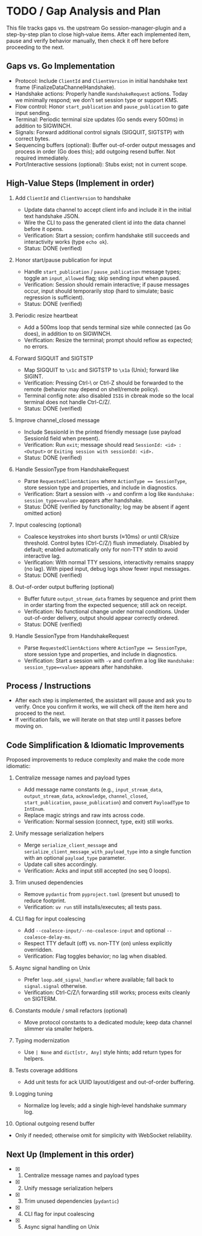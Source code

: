 # TODO / Gap Analysis and Plan

This file tracks gaps vs. the upstream Go session-manager-plugin and a step-by-step plan to close high‑value items. After each implemented item, pause and verify behavior manually, then check it off here before proceeding to the next.

## Gaps vs. Go Implementation

- Protocol: Include `ClientId` and `ClientVersion` in initial handshake text frame (FinalizeDataChannelHandshake).
- Handshake actions: Properly handle `HandshakeRequest` actions. Today we minimally respond; we don’t set session type or support KMS.
- Flow control: Honor `start_publication` and `pause_publication` to gate input sending.
- Terminal: Periodic terminal size updates (Go sends every 500ms) in addition to SIGWINCH.
- Signals: Forward additional control signals (SIGQUIT, SIGTSTP) with correct bytes.
- Sequencing buffers (optional): Buffer out-of-order output messages and process in order (Go does this); add outgoing resend buffer. Not required immediately.
- Port/Interactive sessions (optional): Stubs exist; not in current scope.

## High‑Value Steps (Implement in order)

1. Add `ClientId` and `ClientVersion` to handshake
   - Update data channel to accept client info and include it in the initial text handshake JSON.
   - Wire the CLI to pass the generated client id into the data channel before it opens.
   - Verification: Start a session; confirm handshake still succeeds and interactivity works (type `echo ok`).
   - Status: DONE (verified)

2. Honor start/pause publication for input
   - Handle `start_publication` / `pause_publication` message types; toggle an `input_allowed` flag; skip sending input when paused.
   - Verification: Session should remain interactive; if pause messages occur, input should temporarily stop (hard to simulate; basic regression is sufficient).
   - Status: DONE (verified)

3. Periodic resize heartbeat
   - Add a 500ms loop that sends terminal size while connected (as Go does), in addition to on SIGWINCH.
   - Verification: Resize the terminal; prompt should reflow as expected; no errors.

4. Forward SIGQUIT and SIGTSTP
   - Map SIGQUIT to `\x1c` and SIGTSTP to `\x1a` (Unix); forward like SIGINT.
   - Verification: Pressing Ctrl-\ or Ctrl-Z should be forwarded to the remote (behavior may depend on shell/remote policy).
   - Terminal config note: also disabled `ISIG` in cbreak mode so the local terminal does not handle Ctrl-C/Z/\.
   - Status: DONE (verified)

5. Improve channel_closed message
   - Include SessionId in the printed friendly message (use payload SessionId field when present).
   - Verification: Run `exit`; message should read `SessionId: <id> : <Output>` or `Exiting session with sessionId: <id>.`
   - Status: DONE (verified)

6. Handle SessionType from HandshakeRequest
   - Parse `RequestedClientActions` where `ActionType == SessionType`, store session type and properties, and include in diagnostics.
   - Verification: Start a session with `-v` and confirm a log like `Handshake: session_type=<value>` appears after handshake.
   - Status: DONE (verified by functionality; log may be absent if agent omitted action)

7. Input coalescing (optional)
   - Coalesce keystrokes into short bursts (≈10ms) or until CR/size threshold. Control bytes (Ctrl-C/Z/\) flush immediately. Disabled by default; enabled automatically only for non‑TTY stdin to avoid interactive lag.
   - Verification: With normal TTY sessions, interactivity remains snappy (no lag). With piped input, debug logs show fewer input messages.
   - Status: DONE (verified)

8. Out-of-order output buffering (optional)
   - Buffer future `output_stream_data` frames by sequence and print them in order starting from the expected sequence; still ack on receipt.
   - Verification: No functional change under normal conditions. Under out-of-order delivery, output should appear correctly ordered.
   - Status: DONE (verified)
6. Handle SessionType from HandshakeRequest
   - Parse `RequestedClientActions` where `ActionType == SessionType`, store session type and properties, and include in diagnostics.
   - Verification: Start a session with `-v` and confirm a log like `Handshake: session_type=<value>` appears after handshake.

## Process / Instructions

- After each step is implemented, the assistant will pause and ask you to verify. Once you confirm it works, we will check off the item here and proceed to the next.
- If verification fails, we will iterate on that step until it passes before moving on.

## Code Simplification & Idiomatic Improvements

Proposed improvements to reduce complexity and make the code more idiomatic:

1) Centralize message names and payload types
   - Add message name constants (e.g., `input_stream_data`, `output_stream_data`, `acknowledge`, `channel_closed`, `start_publication`, `pause_publication`) and convert `PayloadType` to `IntEnum`.
   - Replace magic strings and raw ints across code.
   - Verification: Normal session (connect, type, exit) still works.

2) Unify message serialization helpers
   - Merge `serialize_client_message` and `serialize_client_message_with_payload_type` into a single function with an optional `payload_type` parameter.
   - Update call sites accordingly.
   - Verification: Acks and input still accepted (no seq 0 loops).

3) Trim unused dependencies
   - Remove `pydantic` from `pyproject.toml` (present but unused) to reduce footprint.
   - Verification: `uv run` still installs/executes; all tests pass.

4) CLI flag for input coalescing
   - Add `--coalesce-input/--no-coalesce-input` and optional `--coalesce-delay-ms`.
   - Respect TTY default (off) vs. non‑TTY (on) unless explicitly overridden.
   - Verification: Flag toggles behavior; no lag when disabled.

5) Async signal handling on Unix
   - Prefer `loop.add_signal_handler` where available; fall back to `signal.signal` otherwise.
   - Verification: Ctrl-C/Z/\ forwarding still works; process exits cleanly on SIGTERM.

6) Constants module / small refactors (optional)
   - Move protocol constants to a dedicated module; keep data channel slimmer via smaller helpers.

7) Typing modernization
   - Use `| None` and `dict[str, Any]` style hints; add return types for helpers.

8) Tests coverage additions
   - Add unit tests for ack UUID layout/digest and out-of-order buffering.

9) Logging tuning
   - Normalize log levels; add a single high‑level handshake summary log.

10) Optional outgoing resend buffer
   - Only if needed; otherwise omit for simplicity with WebSocket reliability.

## Next Up (Implement in this order)

- [x] 1) Centralize message names and payload types
- [x] 2) Unify message serialization helpers
- [x] 3) Trim unused dependencies (`pydantic`)
- [x] 4) CLI flag for input coalescing
 - [x] 5) Async signal handling on Unix
